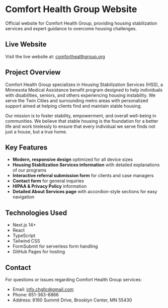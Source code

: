 # Comfort Health Group Website

Official website for Comfort Health Group, providing housing stabilization services and expert guidance to overcome housing challenges.

## Live Website

Visit the live website at: [comforthealthgroup.org](https://comforthealthgroup.org)

## Project Overview

Comfort Health Group specializes in Housing Stabilization Services (HSS), a Minnesota Medical Assistance benefit program designed to help individuals with disabilities, seniors, and others experiencing housing instability. We serve the Twin Cities and surrounding metro areas with personalized support aimed at helping clients find and maintain stable housing.

Our mission is to foster stability, empowerment, and overall well-being in communities. We believe that stable housing is the foundation for a better life and work tirelessly to ensure that every individual we serve finds not just a house, but a true home.

## Key Features

- **Modern, responsive design** optimized for all device sizes
- **Housing Stabilization Services information** with detailed explanations of our programs
- **Interactive referral submission form** for clients and case managers
- **Contact form** for general inquiries
- **HIPAA & Privacy Policy** information
- **Detailed About Services page** with accordion-style sections for easy navigation

## Technologies Used

- Next.js 14+
- React
- TypeScript
- Tailwind CSS
- FormSubmit for serverless form handling
- GitHub Pages for hosting

## Contact

For questions or issues regarding Comfort Health Group services:
- Email: info.chgllc@gmail.com
- Phone: 651-363-6866
- Address: 6160 Summit Drive, Brooklyn Center, MN 55430 